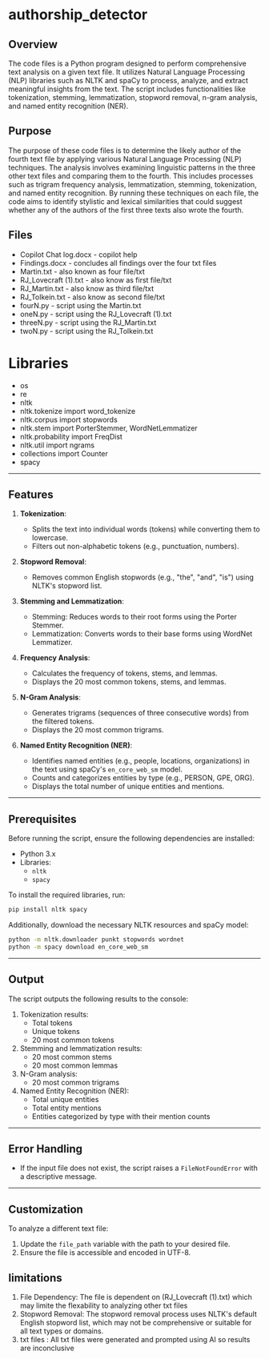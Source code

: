 # authorship_detector


## Overview
The code files  is a Python program designed to perform comprehensive text analysis on a given text file. It utilizes Natural Language Processing (NLP) libraries such as NLTK and spaCy to process, analyze, and extract meaningful insights from the text. The script includes functionalities like tokenization, stemming, lemmatization, stopword removal, n-gram analysis, and named entity recognition (NER). 

## Purpose 
The purpose of these code files is to determine the likely author of the fourth text file by applying various Natural Language Processing (NLP) techniques. The analysis involves examining linguistic patterns in the three other text files and comparing them to the fourth. This includes processes such as trigram frequency analysis, lemmatization, stemming, tokenization, and named entity recognition. By running these techniques on each file, the code aims to identify stylistic and lexical similarities that could suggest whether any of the authors of the first three texts also wrote the fourth.

## Files 
- Copilot Chat log.docx - copilot help
- Findings.docx - concludes all findings over the four txt files 
- Martin.txt - also known as four file/txt
- RJ_Lovecraft (1).txt - also know as first file/txt
- RJ_Martin.txt - also know as third file/txt
- RJ_Tolkein.txt - also know as second file/txt 
- fourN.py - script using the Martin.txt
- oneN.py - script using the RJ_Lovecraft (1).txt
- threeN.py - script using the RJ_Martin.txt
- twoN.py - script using the RJ_Tolkein.txt



# Libraries
-  os
- re
- nltk
- nltk.tokenize import word_tokenize
- nltk.corpus import stopwords
- nltk.stem import PorterStemmer, WordNetLemmatizer
- nltk.probability import FreqDist
- nltk.util import ngrams  
- collections import Counter
- spacy

---

## Features
1. **Tokenization**:
   - Splits the text into individual words (tokens) while converting them to lowercase.
   - Filters out non-alphabetic tokens (e.g., punctuation, numbers).

2. **Stopword Removal**:
   - Removes common English stopwords (e.g., "the", "and", "is") using NLTK's stopword list.

3. **Stemming and Lemmatization**:
   - Stemming: Reduces words to their root forms using the Porter Stemmer.
   - Lemmatization: Converts words to their base forms using WordNet Lemmatizer.

4. **Frequency Analysis**:
   - Calculates the frequency of tokens, stems, and lemmas.
   - Displays the 20 most common tokens, stems, and lemmas.

5. **N-Gram Analysis**:
   - Generates trigrams (sequences of three consecutive words) from the filtered tokens.
   - Displays the 20 most common trigrams.

6. **Named Entity Recognition (NER)**:
   - Identifies named entities (e.g., people, locations, organizations) in the text using spaCy's `en_core_web_sm` model.
   - Counts and categorizes entities by type (e.g., PERSON, GPE, ORG).
   - Displays the total number of unique entities and mentions.

---

## Prerequisites
Before running the script, ensure the following dependencies are installed:
- Python 3.x
- Libraries:
  - `nltk`
  - `spacy`

To install the required libraries, run:
```bash
pip install nltk spacy
```

Additionally, download the necessary NLTK resources and spaCy model:
```bash
python -m nltk.downloader punkt stopwords wordnet
python -m spacy download en_core_web_sm
```

---


## Output
The script outputs the following results to the console:
1. Tokenization results:
   - Total tokens
   - Unique tokens
   - 20 most common tokens
2. Stemming and lemmatization results:
   - 20 most common stems
   - 20 most common lemmas
3. N-Gram analysis:
   - 20 most common trigrams
4. Named Entity Recognition (NER):
   - Total unique entities
   - Total entity mentions
   - Entities categorized by type with their mention counts

---

## Error Handling
- If the input file does not exist, the script raises a `FileNotFoundError` with a descriptive message.

---

## Customization
To analyze a different text file:
1. Update the `file_path` variable with the path to your desired file.
2. Ensure the file is accessible and encoded in UTF-8.


## limitations 
1. File Dependency: The file is dependent on (RJ_Lovecraft (1).txt) which may limite the flexability to analyzing other txt files 
2. Stopword Removal: The stopword removal process uses NLTK's default English stopword list, which may not be comprehensive or suitable for all text types or domains.
3. txt files : All txt files were generated and prompted using AI so results are inconclusive
